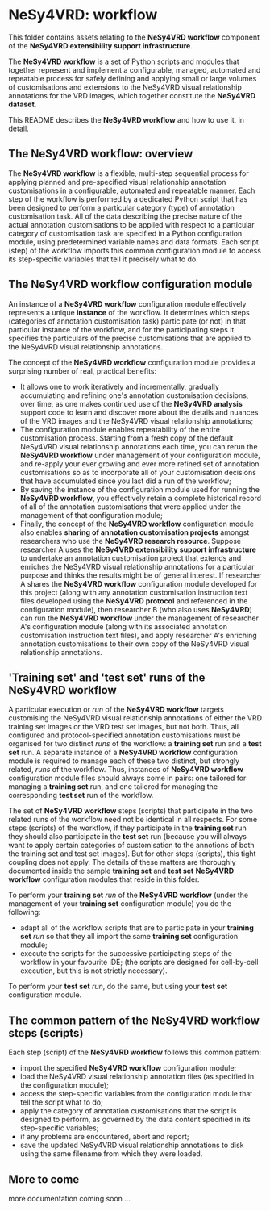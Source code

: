 # NeSy4VRD: workflow

This folder contains assets relating to the **NeSy4VRD workflow** component of the **NeSy4VRD extensibility support infrastructure**.

The **NeSy4VRD workflow** is a set of Python scripts and modules that together represent and implement a configurable, managed, automated and repeatable process for safely defining and applying small or large volumes of customisations and extensions to the NeSy4VRD visual relationship annotations for the VRD images, which together constitute the **NeSy4VRD dataset**.

This README describes the **NeSy4VRD workflow** and how to use it, in detail.

## The NeSy4VRD workflow: overview

The **NeSy4VRD workflow** is a flexible, multi-step sequential process for applying planned and pre-specified visual relationship annotation customisations in a configurable, automated and repeatable manner. Each step of the workflow is performed by a dedicated Python script that has been designed to perform a particular category (type) of annotation customisation task. All of the data describing the precise nature of the actual annotation customisations to be applied with respect to a particular category of customisation task are specified in a Python configuration module, using predetermined variable names and data formats. Each script (step) of the workflow imports this common configuration module to access its step-specific variables that tell it precisely what to do.

## The NeSy4VRD workflow configuration module

An instance of a **NeSy4VRD workflow** configuration module effectively represents a unique **instance** of the workflow. It determines which steps (categories of annotation customisation task) participate (or not) in that particular instance of the workflow, and for the participating steps it specifies the particulars of the precise customisations that are applied to the NeSy4VRD visual relationship annotations.  

The concept of the **NeSy4VRD workflow** configuration module provides a surprising number of real, practical benefits:
* It allows one to work iteratively and incrementally, gradually accumulating and refining one's annotation customisation decisions, over time, as one makes continued use of the **NeSy4VRD analysis** support code to learn and discover more about the details and nuances of the VRD images and the NeSy4VRD visual relationship annotations;
* The configuration module enables repeatability of the entire customisation process. Starting from a fresh copy of the default NeSy4VRD visual relationship annotations each time, you can rerun the **NeSy4VRD workflow** under management of your configuration module, and re-apply your ever growing and ever more refined set of annotation customisations so as to incorporate all of your  customisation decisions that have accumulated since you last did a run of the workflow;
* By saving the instance of the configuration module used for running the **NeSy4VRD workflow**, you effectively retain a complete historical record of all of the annotation customisations that were applied under the management of that configuration module;
* Finally, the concept of the **NeSy4VRD workflow** configuration module also enables **sharing of annotation customisation projects** amongst researchers who use the **NeSy4VRD research resource**.  Suppose researcher A uses the **NeSy4VRD extensibility support infrastructure** to undertake an annotation customisation project that extends and enriches the NeSy4VRD visual relationship annotations for a particular purpose and thinks the results might be of general interest. If researcher A shares the **NeSy4VRD workflow** configuration module developed for this project (along with any annotation customisation instruction text files developed using the **NeSy4VRD protocol** and referenced in the configuration module), then researcher B (who also uses **NeSy4VRD**) can run the **NeSy4VRD workflow** under the management of researcher A's configuration module (along with its associated annotation customisation instruction text files), and apply researcher A's enriching annotation customisations to their own copy of the NeSy4VRD visual relationship annotations. 

## 'Training set' and 'test set' runs of the NeSy4VRD workflow

A particular execution or *run* of the **NeSy4VRD workflow** targets customising the NeSy4VRD visual relationship annotations of either the VRD training set images or the VRD test set images, but not both.  Thus, all configured and protocol-specified annotation customisations must be organised for two distinct *runs* of the workflow: a **training set** run and a **test set** run.  A separate instance of a **NeSy4VRD workflow** configuration module is required to manage each of these two distinct, but strongly related, *runs* of the workflow. Thus, instances of **NeSy4VRD workflow** configuration module files should always come in pairs: one tailored for managing a **training set** run, and one tailored for managing the corresponding **test set** run of the workflow.

The set of **NeSy4VRD workflow** steps (scripts) that participate in the two related runs of the workflow need not be identical in all respects. For some steps (scripts) of the workflow, if they participate in the **training set** run they should also participate in the **test set** run (because you will always want to apply certain categories of customisation to the annotions of both the training set and test set images). But for other steps (scripts), this tight coupling does not apply. The details of these matters are thoroughly documented inside the sample **training set** and **test set** **NeSy4VRD workflow** configuration modules that reside in this folder.

To perform your **training set** *run* of the **NeSy4VRD workflow** (under the management of your **training set** configuration module) you do the following:
* adapt all of the workflow scripts that are to participate in your **training set** *run* so that they all import the same **training set** configuration module;
* execute the scripts for the successive participating steps of the workflow in your favourite IDE; (the scripts are designed for cell-by-cell execution, but this is not strictly necessary).

To perform your **test set** *run*, do the same, but using your **test set** configuration module.

## The common pattern of the NeSy4VRD workflow steps (scripts)

Each step (script) of the **NeSy4VRD workflow** follows this common pattern:
* import the specified **NeSy4VRD workflow** configuration module; 
* load the NeSy4VRD visual relationship annotation files (as specified in the configuration module);
* access the step-specific variables from the configuration module that tell the script what to do;
* apply the category of annotation customisations that the script is designed to perform, as governed by the data content specified in its step-specific variables;
* if any problems are encountered, abort and report;
* save the updated NeSy4VRD visual relationship annotations to disk using the same filename from which they were loaded.

## More to come

more documentation coming soon ...




